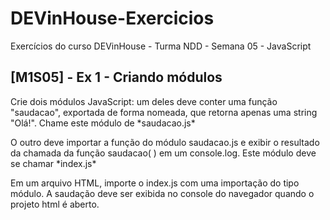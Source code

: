 # DEVinHouse-Exercicios
 Exercícios do curso DEVinHouse - Turma NDD - Semana 05 - JavaScript

<h2>[M1S05] - Ex 1 - Criando módulos</h2>
<p>Crie dois módulos JavaScript: um deles deve conter uma função "saudacao", exportada de forma nomeada, que retorna apenas uma string "Olá!". Chame este módulo de *saudacao.js*</p>
<p>O outro deve importar a função do módulo saudacao.js e exibir o resultado da chamada da função saudacao( ) em um console.log. Este módulo deve se chamar *index.js*</p>
<p>Em um arquivo HTML, importe o index.js com uma importação do tipo módulo. A saudação deve ser exibida no console do navegador quando o projeto html é aberto.</p>


